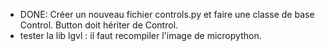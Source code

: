 - DONE: Créer un nouveau fichier controls.py et faire une classe de base Control. Button doit hériter de Control.
- tester la lib lgvl : il faut recompiler l'image de micropython.